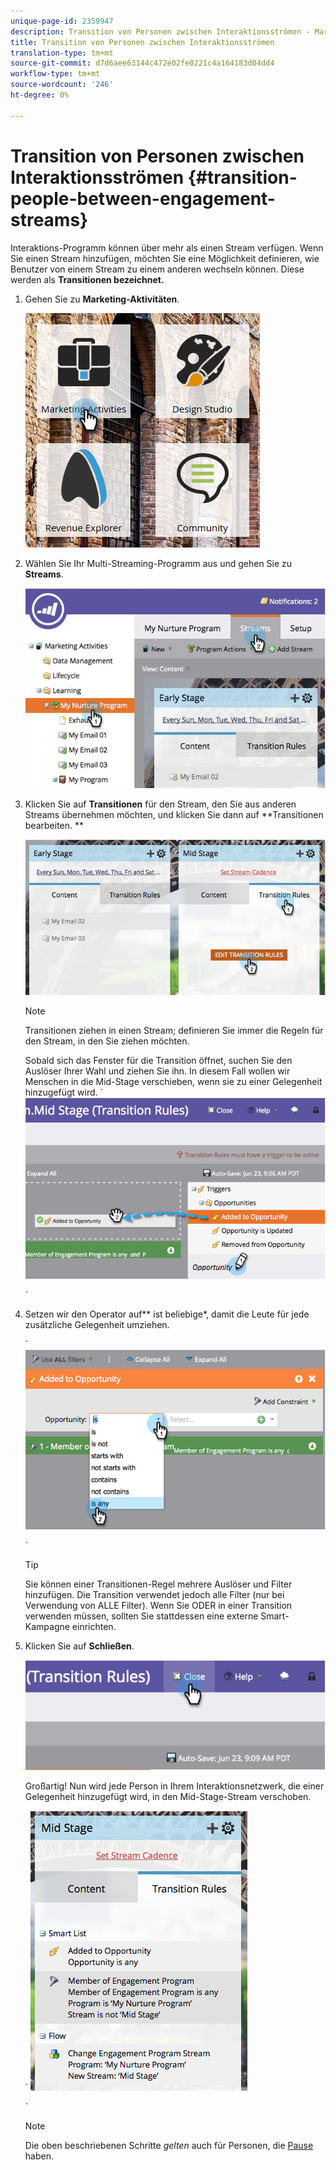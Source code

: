 ```yaml
---
unique-page-id: 2359947
description: Transition von Personen zwischen Interaktionsströmen - Marketing-Dokumente - Produktdokumentation
title: Transition von Personen zwischen Interaktionsströmen
translation-type: tm+mt
source-git-commit: d7d6aee63144c472e02fe0221c4a164183d04dd4
workflow-type: tm+mt
source-wordcount: '246'
ht-degree: 0%

---
```



# Transition von Personen zwischen Interaktionsströmen {#transition-people-between-engagement-streams}

Interaktions-Programm können über mehr als einen Stream verfügen. Wenn Sie einen Stream [](../../../../product-docs/email-marketing/drip-nurturing/creating-an-engagement-program/add-a-stream.md)hinzufügen, möchten Sie eine Möglichkeit definieren, wie Benutzer von einem Stream zu einem anderen wechseln können. Diese werden als **Transitionen bezeichnet.**

1. Gehen Sie zu **Marketing-Aktivitäten**.

   ![](assets/ma.png)

1. Wählen Sie Ihr Multi-Streaming-Programm aus und gehen Sie zu **Streams**.

   ![](assets/multistream.jpg)

1. Klicken Sie auf **Transitionen** für den Stream, den Sie aus anderen Streams übernehmen möchten, und klicken Sie dann auf **Transitionen bearbeiten. **

   ![](assets/image2014-9-15-18-3a10-3a18.png)

   >[!NOTE]
   >
   >Transitionen ziehen in einen Stream; definieren Sie immer die Regeln für den Stream, in den Sie ziehen möchten.

   Sobald sich das Fenster für die Transition öffnet, suchen Sie den Auslöser Ihrer Wahl und ziehen Sie ihn. In diesem Fall wollen wir Menschen in die Mid-Stage verschieben, wenn sie zu einer Gelegenheit hinzugefügt wird.
` ![](assets/image2014-9-15-18-3a10-3a46.png)

   `

1. Setzen wir den Operator auf** ist beliebige*, damit die Leute für jede zusätzliche Gelegenheit umziehen.

   ` ![](assets/image2014-9-15-18-3a11-3a14.png)

   `

   >[!TIP]
   >
   >Sie können einer Transitionen-Regel mehrere Auslöser und Filter hinzufügen. Die Transition verwendet jedoch alle Filter (nur bei Verwendung von ALLE Filter). Wenn Sie ODER in einer Transition verwenden müssen, sollten Sie stattdessen eine externe Smart-Kampagne einrichten.

1. Klicken Sie auf **Schließen**.

   ![](assets/image2014-9-15-18-3a11-3a23.png)

   Großartig! Nun wird jede Person in Ihrem Interaktionsnetzwerk, die einer Gelegenheit hinzugefügt wird, in den Mid-Stage-Stream verschoben.

   ` ![](assets/image2014-9-15-18-3a11-3a29.png)

   `

   >[!NOTE]
   >
   >Die oben beschriebenen Schritte *gelten* auch für Personen, die [Pause](http://docs.marketo.com/display/DOCS/Pause+People+in+an+Engagement+Program) haben.

